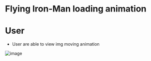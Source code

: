 # Flying Iron-Man loading animation

# User 
- User are able to view img moving animation

![image](https://user-images.githubusercontent.com/87446864/181378701-ae1423c3-149c-4c5c-9aae-a9267524ae3c.png)

